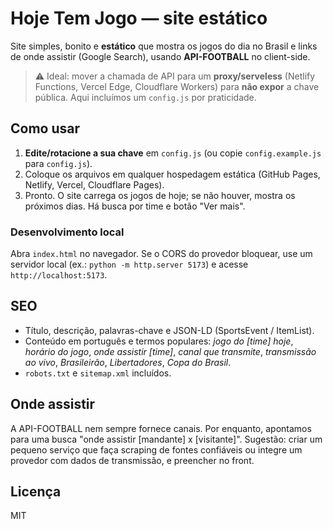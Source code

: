 # Hoje Tem Jogo — site estático

Site simples, bonito e **estático** que mostra os jogos do dia no Brasil e links de onde assistir (Google Search), usando **API-FOOTBALL** no client-side.

> ⚠️ Ideal: mover a chamada de API para um **proxy/serveless** (Netlify Functions, Vercel Edge, Cloudflare Workers) para **não expor** a chave pública. Aqui incluímos um `config.js` por praticidade.

## Como usar

1. **Edite/rotacione a sua chave** em `config.js` (ou copie `config.example.js` para `config.js`).
2. Coloque os arquivos em qualquer hospedagem estática (GitHub Pages, Netlify, Vercel, Cloudflare Pages).
3. Pronto. O site carrega os jogos de hoje; se não houver, mostra os próximos dias. Há busca por time e botão "Ver mais".

### Desenvolvimento local

Abra `index.html` no navegador. Se o CORS do provedor bloquear, use um servidor local (ex.: `python -m http.server 5173`) e acesse `http://localhost:5173`.

## SEO

- Título, descrição, palavras-chave e JSON-LD (SportsEvent / ItemList).
- Conteúdo em português e termos populares: *jogo do [time] hoje*, *horário do jogo*, *onde assistir [time]*, *canal que transmite*, *transmissão ao vivo*, *Brasileirão*, *Libertadores*, *Copa do Brasil*.
- `robots.txt` e `sitemap.xml` incluídos.

## Onde assistir

A API-FOOTBALL nem sempre fornece canais. Por enquanto, apontamos para uma busca "onde assistir [mandante] x [visitante]".
Sugestão: criar um pequeno serviço que faça scraping de fontes confiáveis ou integre um provedor com dados de transmissão, e preencher no front.

## Licença

MIT
